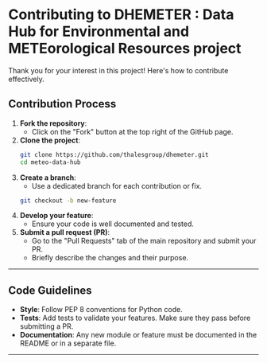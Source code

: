 # Contributing to DHEMETER : Data Hub for Environmental and METEorological Resources project

Thank you for your interest in this project! Here's how to contribute effectively.

## Contribution Process
1. **Fork the repository**:
    - Click on the "Fork" button at the top right of the GitHub page.
2. **Clone the project**:
    ```bash
    git clone https://github.com/thalesgroup/dhemeter.git
    cd meteo-data-hub
    ```
3. **Create a branch**:
    - Use a dedicated branch for each contribution or fix.
    ```bash
    git checkout -b new-feature
    ```
4. **Develop your feature**:
    - Ensure your code is well documented and tested.
5. **Submit a pull request (PR)**:
    - Go to the "Pull Requests" tab of the main repository and submit your PR.
    - Briefly describe the changes and their purpose.

---

## Code Guidelines
- **Style**: Follow PEP 8 conventions for Python code.
- **Tests**: Add tests to validate your features. Make sure they pass before submitting a PR.
- **Documentation**: Any new module or feature must be documented in the README or in a separate file.

---
